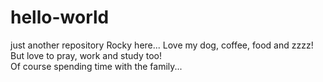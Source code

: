 # hello-world
just another repository
Rocky here...
Love my dog, coffee, food and zzzz!  But love to pray, work and study too!  
Of course spending time with the family...
